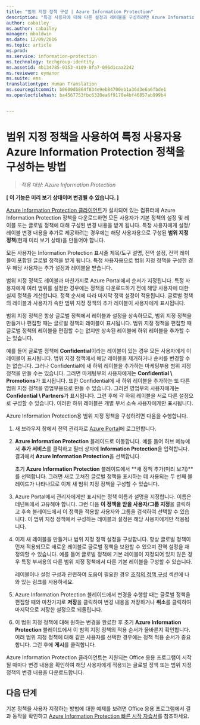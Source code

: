 ```yaml
---
title: "범위 지정 정책 구성 | Azure Information Protection"
description: "특정 사용자에 대해 다른 설정과 레이블을 구성하려면 Azure Information Protection용 범위 지정 정책을 구성해야 합니다."
author: cabailey
ms.author: cabailey
manager: mbaldwin
ms.date: 12/09/2016
ms.topic: article
ms.prod: 
ms.service: information-protection
ms.technology: techgroup-identity
ms.assetid: 4b134785-0353-4109-8fa7-096d1caa2242
ms.reviewer: eymanor
ms.suite: ems
translationtype: Human Translation
ms.sourcegitcommit: b0600db864f834e9eb84700eb1a36d3e6a6fbde1
ms.openlocfilehash: ba4567753fbc6320ea6f9170e4bf46857ab999b4


---
```


# <a name="how-to-configure-the-azure-information-protection-policy-for-specific-users-by-using-scoped-policies"></a>범위 지정 정책을 사용하여 특정 사용자용 Azure Information Protection 정책을 구성하는 방법

>*적용 대상: Azure Information Protection*

**[ 이 기능은 미리 보기 상태이며 변경될 수 있습니다. ]**

[Azure Information Protection 클라이언트](https://www.microsoft.com/en-us/download/details.aspx?id=53018)가 설치되어 있는 컴퓨터에 Azure Information Protection 정책을 다운로드하면 모든 사용자가 기본 정책의 설정 및 레이블 또는 글로벌 정책에 대해 구성된 변경 내용을 받게 됩니다. 특정 사용자에게 설정/레이블 변경 내용을 추가로 제공하려는 경우에는 해당 사용자용으로 구성된 **범위 지정 정책**(현재 미리 보기 상태)을 만들어야 합니다.

모든 사용자는 Information Protection 표시줄 제목/도구 설명, 전역 설정, 전역 레이블이 포함된 글로벌 정책을 받게 됩니다. 특정 사용자용으로 범위 지정 정책을 구성한 경우 해당 사용자는 추가 설정과 레이블을 받습니다. 

범위 지정 정책도 레이블과 마찬가지로 Azure Portal에서 순서가 지정됩니다. 특정 사용자에게 여러 범위를 설정한 경우에는 정책을 다운로드하기 전에 해당 사용자에 대한 실제 정책을 계산합니다. 정책 순서에 따라 마지막 정책 설정이 적용됩니다. 글로벌 정책의 레이블과 사용자가 속한 범위 지정 정책의 추가 레이블이 사용자에게 표시됩니다. 

범위 지정 정책은 항상 글로벌 정책에서 레이블과 설정을 상속하므로, 범위 지정 정책을 만들거나 편집할 때는 글로벌 정책의 레이블이 표시됩니다. 범위 지정 정책을 편집할 때 글로벌 정책의 레이블을 편집할 수는 없지만 상속된 레이블에 하위 레이블을 추가할 수는 있습니다.

예를 들어 글로벌 정책에 **Confidential**이라는 레이블이 있는 경우 모든 사용자에게 이 레이블이 표시됩니다. 범위 지정 정책에서 해당 레이블을 제거하거나 순서를 변경할 수는 없습니다. 그러나 Confidential에 새 하위 레이블을 추가하는 마케팅부용 범위 지정 정책을 만들 수는 있습니다. 그러면 마케팅부의 사용자에게는 **Confidential \ Promotions**가 표시됩니다. 또한 Confidential에 새 하위 레이블을 추가하는 또 다른 범위 지정 정책을 영업부용으로 만들 수 있습니다. 그러면 영업부의 사용자에게는 **Confidential \ Partners**가 표시됩니다. 그런 후에 각 하위 레이블을 서로 다른 설정으로 구성할 수 있습니다. 이러한 하위 레이블은 개별 부서 소속 사용자에게만 표시됩니다.


Azure Information Protection용 범위 지정 정책을 구성하려면 다음을 수행합니다.

1. 새 브라우저 창에서 전역 관리자로 [Azure Portal](https://portal.azure.com)에 로그인합니다.

2. **Azure Information Protection** 블레이드로 이동합니다. 예를 들어 허브 메뉴에서 **추가 서비스**를 클릭하고 필터 상자에 **Information Protection**을 입력합니다. 결과에서 **Azure Information Protection**을 선택합니다. 

    초기 **Azure Information Protection** 블레이드에서 **새 정책 추가(미리 보기)**를 선택합니다. 그러면 새로 고쳐진 글로벌 정책을 표시하는 데 사용되는 두 번째 블레이드가 나타나므로 이제 새 범위 지정 정책을 구성할 수 있습니다.

3. Azure Portal에서 관리자에게만 표시되는 정책 이름과 설명을 지정합니다. 이름은 테넌트에서 고유해야 합니다. 그런 다음 **이 정책을 받을 사용자/그룹 지정**을 클릭하고 후속 블레이드에서 이 정책을 적용할 사용자와 그룹을 검색하여 선택할 수 있습니다. 이 범위 지정 정책에서 구성하는 레이블과 설정은 해당 사용자에게만 적용됩니다. 

4. 이제 새 레이블을 만들거나 범위 지정 정책 설정을 구성합니다. 항상 글로벌 정책이 먼저 적용되므로 새로운 레이블로 글로벌 정책을 보완할 수 있으며 전역 설정을 재정의할 수 있습니다. 예를 들어 글로벌 정책에 기본 레이블이 지정되어 있지 않은 경우 특정 부서용의 다른 범위 지정 정책에서 다른 기본 레이블을 구성할 수 있습니다.

    레이블이나 설정 구성과 관련하여 도움이 필요한 경우 [조직의 정책 구성](configure-policy.md#configuring-your-organizations-policy) 섹션에 나와 있는 링크를 사용하세요.

5. Azure Information Protection 블레이드에서 변경을 수행할 때는 글로벌 정책을 편집할 때와 마찬가지로 **저장**을 클릭하여 변경 내용을 저장하거나 **취소**를 클릭하여 마지막으로 저장한 설정으로 되돌립니다. 

6. 이 범위 지정 정책에 대해 원하는 변경을 완료한 후 초기 **Azure Information Protection** 블레이드에서 이 범위 지정 정책의 적용 순서가 올바른지 확인합니다. 여러 범위 지정 정책에 대해 같은 사용자를 선택한 경우에는 정책 적용 순서가 중요합니다. 그런 후에 **게시**를 클릭합니다. 

Azure Information Protection 클라이언트는 지원되는 Office 응용 프로그램이 시작될 때마다 변경 내용을 확인하여 해당 사용자에게 적용되는 글로벌 정책 또는 범위 지정 정책의 변경 내용을 다운로드합니다.

## <a name="next-steps"></a>다음 단계

기본 정책을 사용자 지정하는 방법에 대한 예제를 보려면 Office 응용 프로그램에서 결과 동작을 확인하고 [Azure Information Protection 빠른 시작 자습서](../get-started/infoprotect-quick-start-tutorial.md)를 참조하세요.




<!--HONumber=Dec16_HO2-->


